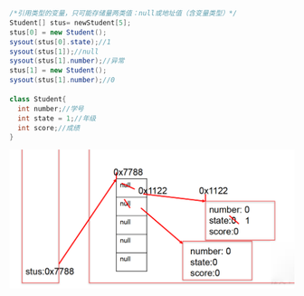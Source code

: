 ```java
/*引用类型的变量，只可能存储量两类值：null或地址值（含变量类型）*/
Student[] stus= newStudent[5];
stus[0] = new Student();
sysout(stus[0].state);//1
sysout(stus[1]);//null
sysout(stus[1].number);//异常
stus[1] = new Student();
sysout(stus[1].number);//0

class Student{ 
  int number;//学号
  int state = 1;//年级
  int score;//成绩
}
```



![img](./assets/image-1668756101719-1.png)